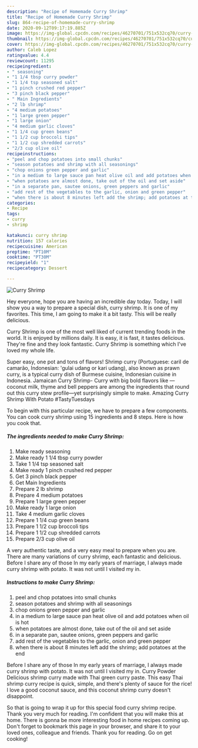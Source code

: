 ```yaml
---
description: "Recipe of Homemade Curry Shrimp"
title: "Recipe of Homemade Curry Shrimp"
slug: 864-recipe-of-homemade-curry-shrimp
date: 2020-09-12T09:17:19.885Z
image: https://img-global.cpcdn.com/recipes/46270701/751x532cq70/curry-shrimp-recipe-main-photo.jpg
thumbnail: https://img-global.cpcdn.com/recipes/46270701/751x532cq70/curry-shrimp-recipe-main-photo.jpg
cover: https://img-global.cpcdn.com/recipes/46270701/751x532cq70/curry-shrimp-recipe-main-photo.jpg
author: Caleb Lopez
ratingvalue: 4.4
reviewcount: 11295
recipeingredient:
- " seasoning"
- "1 1/4 tbsp curry powder"
- "1 1/4 tsp seasoned salt"
- "1 pinch crushed red pepper"
- "3 pinch black pepper"
- " Main Ingredients"
- "2 lb shrimp"
- "4 medium potatoes"
- "1 large green pepper"
- "1 large onion"
- "4 medium garlic cloves"
- "1 1/4 cup green beans"
- "1 1/2 cup broccoli tips"
- "1 1/2 cup shredded carrots"
- "2/3 cup olive oil"
recipeinstructions:
- "peel and chop potatoes into small chunks"
- "season potatoes and shrimp with all seasonings"
- "chop onions green pepper and garlic"
- "in a medium to large sauce pan heat olive oil and add potatoes when oil is hot"
- "when potatoes are almost done, take out of the oil and set aside"
- "in a separate pan, sautee onions, green peppers and garlic"
- "add rest of the vegetables to the garlic, onion and green pepper"
- "when there is about 8 minutes left add the shrimp; add potatoes at the end"
categories:
- Recipe
tags:
- curry
- shrimp

katakunci: curry shrimp 
nutrition: 157 calories
recipecuisine: American
preptime: "PT10M"
cooktime: "PT30M"
recipeyield: "1"
recipecategory: Dessert

---
```



![Curry Shrimp](https://img-global.cpcdn.com/recipes/46270701/751x532cq70/curry-shrimp-recipe-main-photo.jpg)

Hey everyone, hope you are having an incredible day today. Today, I will show you a way to prepare a special dish, curry shrimp. It is one of my favorites. This time, I am going to make it a bit tasty. This will be really delicious.

Curry Shrimp is one of the most well liked of current trending foods in the world. It is enjoyed by millions daily. It is easy, it is fast, it tastes delicious. They're fine and they look fantastic. Curry Shrimp is something which I've loved my whole life.

Super easy, one pot and tons of flavors! Shrimp curry (Portuguese: caril de camarão, Indonesian: &#39;gulai udang or kari udang), also known as prawn curry, is a typical curry dish of Burmese cuisine, Indonesian cuisine in Indonesia. Jamaican Curry Shrimp- Curry with big bold flavors like — coconut milk, thyme and bell peppers are among the ingredients that round out this curry stew profile—yet surprisingly simple to make. Amazing Curry Shrimp With Potato #TastyTuesdays


To begin with this particular recipe, we have to prepare a few components. You can cook curry shrimp using 15 ingredients and 8 steps. Here is how you cook that.

<!--inarticleads1-->

##### The ingredients needed to make Curry Shrimp:

1. Make ready  seasoning
1. Make ready 1 1/4 tbsp curry powder
1. Take 1 1/4 tsp seasoned salt
1. Make ready 1 pinch crushed red pepper
1. Get 3 pinch black pepper
1. Get  Main Ingredients
1. Prepare 2 lb shrimp
1. Prepare 4 medium potatoes
1. Prepare 1 large green pepper
1. Make ready 1 large onion
1. Take 4 medium garlic cloves
1. Prepare 1 1/4 cup green beans
1. Prepare 1 1/2 cup broccoli tips
1. Prepare 1 1/2 cup shredded carrots
1. Prepare 2/3 cup olive oil


A very authentic taste, and a very easy meal to prepare when you are. There are many variations of curry shrimp, each fantastic and delicious. Before I share any of those In my early years of marriage, I always made curry shrimp with potato. It was not until I visited my in. 

<!--inarticleads2-->

##### Instructions to make Curry Shrimp:

1. peel and chop potatoes into small chunks
1. season potatoes and shrimp with all seasonings
1. chop onions green pepper and garlic
1. in a medium to large sauce pan heat olive oil and add potatoes when oil is hot
1. when potatoes are almost done, take out of the oil and set aside
1. in a separate pan, sautee onions, green peppers and garlic
1. add rest of the vegetables to the garlic, onion and green pepper
1. when there is about 8 minutes left add the shrimp; add potatoes at the end


Before I share any of those In my early years of marriage, I always made curry shrimp with potato. It was not until I visited my in. Curry Powder Delicious shrimp curry made with Thai green curry paste. This easy Thai shrimp curry recipe is quick, simple, and there&#39;s plenty of sauce for the rice! I love a good coconut sauce, and this coconut shrimp curry doesn&#39;t disappoint. 

So that is going to wrap it up for this special food curry shrimp recipe. Thank you very much for reading. I'm confident that you will make this at home. There is gonna be more interesting food in home recipes coming up. Don't forget to bookmark this page in your browser, and share it to your loved ones, colleague and friends. Thank you for reading. Go on get cooking!

